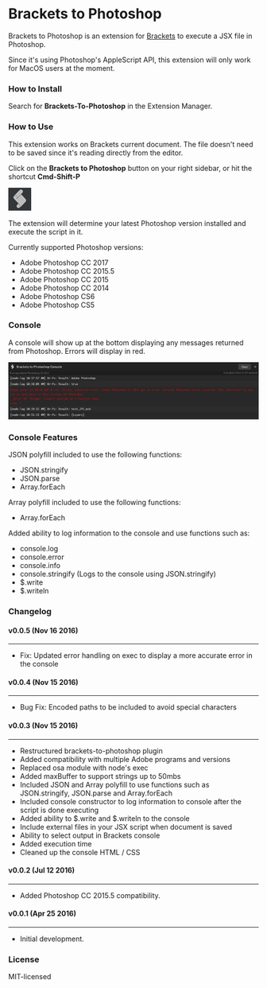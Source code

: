 # Brackets to Photoshop
Brackets to Photoshop is an extension for [Brackets](https://github.com/adobe/brackets/) to execute a JSX file in Photoshop.

Since it's using Photoshop's AppleScript API, this extension will only work for MacOS users at the moment.

### How to Install
Search for **Brackets-To-Photoshop** in the Extension Manager.

### How to Use
This extension works on Brackets current document. The file doesn't need to be saved since it's reading directly from the editor.

Click on the **Brackets to Photoshop** button on your right sidebar, or hit the shortcut **Cmd-Shift-P**

![br-ps-icon](https://raw.githubusercontent.com/JavierAroche/brackets-to-photoshop/master/images/br-ps-icon.jpg)

The extension will determine your latest Photoshop version installed and execute the script in it.

Currently supported Photoshop versions:

- Adobe Photoshop CC 2017
- Adobe Photoshop CC 2015.5
- Adobe Photoshop CC 2015
- Adobe Photoshop CC 2014
- Adobe Photoshop CS6
- Adobe Photoshop CS5

### Console

A console will show up at the bottom displaying any messages returned from Photoshop. Errors will display in red.

![br-ps-console](https://raw.githubusercontent.com/JavierAroche/brackets-to-photoshop/master/images/br-ps-console.jpg)

### Console Features

JSON polyfill included to use the following functions:
- JSON.stringify
- JSON.parse
- Array.forEach

Array polyfill included to use the following functions:
- Array.forEach

Added ability to log information to the console and use functions such as:
- console.log
- console.error
- console.info
- console.stringify (Logs to the console using JSON.stringify)
- $.write
- $.writeln

### Changelog

#### v0.0.5 (Nov 16 2016)
-----
*   Fix: Updated error handling on exec to display a more accurate error in the console

#### v0.0.4 (Nov 15 2016)
-----
*   Bug Fix: Encoded paths to be included to avoid special characters

#### v0.0.3 (Nov 15 2016)
-----
*   Restructured brackets-to-photoshop plugin
*   Added compatibility with multiple Adobe programs and versions
*   Replaced osa module with node's exec
*   Added maxBuffer to support strings up to 50mbs
*   Included JSON and Array polyfill to use functions such as JSON.stringify, JSON.parse and Array.forEach
*   Included console constructor to log information to console after the script is done executing
*   Added ability to $.write and $.writeln to the console
*   Include external files in your JSX script when document is saved
*   Ability to select output in Brackets console
*   Added execution time
*   Cleaned up the console HTML / CSS

#### v0.0.2 (Jul 12 2016)
-----
*   Added Photoshop CC 2015.5 compatibility.

#### v0.0.1 (Apr 25 2016)
-----
*   Initial development.

### License
MIT-licensed